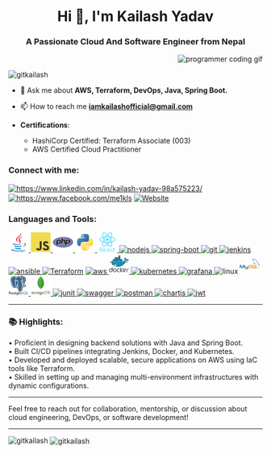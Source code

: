 <h1 align="center">Hi 👋, I'm Kailash Yadav</h1>
<h3 align="center">A Passionate Cloud And Software Engineer from Nepal</h3>

<p align="right"> <img src="https://user-images.githubusercontent.com/74038190/241765440-80728820-e06b-4f96-9c9e-9df46f0cc0a5.gif" alt="programmer coding gif" /> </p>
<p align="left"> <img src="https://komarev.com/ghpvc/?username=gitkailash&label=Profile%20views&color=0e75b6&style=flat" alt="gitkailash" /> </p>

- 💬 Ask me about **AWS, Terraform, DevOps, Java, Spring Boot.**

- 📫 How to reach me **iamkailashofficial@gmail.com**
- **Certifications**:
  - HashiCorp Certified: Terraform Associate (003)
  - AWS Certified Cloud Practitioner

<h3 align="left">Connect with me:</h3>
<p align="left">
<a href="https://linkedin.com/in/https://www.linkedin.com/in/kailash-yadav-98a575223/" target="blank"><img align="center" src="https://raw.githubusercontent.com/rahuldkjain/github-profile-readme-generator/master/src/images/icons/Social/linked-in-alt.svg" alt="https://www.linkedin.com/in/kailash-yadav-98a575223/" height="30" width="40" /></a>
<a href="https://fb.com/https://www.facebook.com/me1kls" target="blank"><img align="center" src="https://raw.githubusercontent.com/rahuldkjain/github-profile-readme-generator/master/src/images/icons/Social/facebook.svg" alt="https://www.facebook.com/me1kls" height="30" width="40" /></a>
  <a href="https://yadavkailash.com.np/" target="blank">
  <img align="center" src="https://cdn-icons-png.flaticon.com/512/3771/3771343.png" alt="Website" height="30" width="40" />
</a>

</p>

<h3 align="left">Languages and Tools:</h3>

<p align="left">
  <!-- Highlight Key Tools -->
  <a href="https://www.java.com" target="_blank" rel="noreferrer"> <img src="https://raw.githubusercontent.com/devicons/devicon/master/icons/java/java-original.svg" alt="java" width="40" height="40"/> </a>
  <a href="https://developer.mozilla.org/en-US/docs/Web/JavaScript" target="_blank" rel="noreferrer"> <img src="https://raw.githubusercontent.com/devicons/devicon/master/icons/javascript/javascript-original.svg" alt="javascript" width="40" height="40"/> </a>
  <a href="https://www.php.net" target="_blank" rel="noreferrer"> <img src="https://raw.githubusercontent.com/devicons/devicon/master/icons/php/php-original.svg" alt="php" width="40" height="40"/> </a>
   <a href="https://www.python.org/" target="_blank" rel="noreferrer">
  <img src="https://raw.githubusercontent.com/devicons/devicon/master/icons/python/python-original.svg" alt="python" width="40" height="40"/>
</a>
  <!-- Frameworks -->
  <a href="https://reactjs.org/" target="_blank" rel="noreferrer"> <img src="https://raw.githubusercontent.com/devicons/devicon/master/icons/react/react-original-wordmark.svg" alt="react" width="40" height="40"/> </a>
  <a href="https://nodejs.org/" target="_blank" rel="noreferrer"> <img src="https://www.vectorlogo.zone/logos/nodejs/nodejs-icon.svg" alt="nodejs" width="40" height="40"/> </a>
  <a href="https://spring.io/projects/spring-boot" target="_blank" rel="noreferrer"> <img src="https://www.vectorlogo.zone/logos/springio/springio-icon.svg" alt="spring-boot" width="40" height="40"/> </a>
  <!-- DevOps Tools -->
  <a href="https://git-scm.com/" target="_blank" rel="noreferrer"> <img src="https://www.vectorlogo.zone/logos/git-scm/git-scm-icon.svg" alt="git" width="40" height="40"/> </a>
  <a href="https://www.jenkins.io" target="_blank" rel="noreferrer"> <img src="https://www.vectorlogo.zone/logos/jenkins/jenkins-icon.svg" alt="jenkins" width="40" height="40"/> </a>
  <a href="https://www.ansible.com/" target="_blank" rel="noreferrer"> <img src="https://www.vectorlogo.zone/logos/ansible/ansible-icon.svg" alt="ansible" width="40" height="40"/> </a>
  <a href="https://www.terraform.io/" target="_blank" rel="noreferrer"><img src="https://www.vectorlogo.zone/logos/terraformio/terraformio-icon.svg" alt="Terraform" width="40" height="40" /></a>
  <a href="https://aws.amazon.com/" target="_blank" rel="noreferrer"> <img src="https://www.vectorlogo.zone/logos/amazon_aws/amazon_aws-icon.svg" alt="aws" width="40" height="40"/> </a>
  <a href="https://www.docker.com/" target="_blank" rel="noreferrer"> <img src="https://raw.githubusercontent.com/devicons/devicon/master/icons/docker/docker-original-wordmark.svg" alt="docker" width="40" height="40"/> </a>
  <a href="https://kubernetes.io/" target="_blank" rel="noreferrer"> <img src="https://www.vectorlogo.zone/logos/kubernetes/kubernetes-icon.svg" alt="kubernetes" width="40" height="40"/> </a>
  <a href="https://grafana.com/" target="_blank" rel="noreferrer">
  <img src="https://raw.githubusercontent.com/simple-icons/simple-icons/develop/icons/grafana.svg" alt="grafana" width="40" height="40"/>
</a>

  <img src="https://img.icons8.com/color/48/000000/linux.png" alt="linux" width="40" height="40"/> 
  <!-- Databases -->
  <a href="https://www.mysql.com/" target="_blank" rel="noreferrer"> <img src="https://raw.githubusercontent.com/devicons/devicon/master/icons/mysql/mysql-original-wordmark.svg" alt="mysql" width="40" height="40"/> </a>
  <a href="https://www.postgresql.org" target="_blank" rel="noreferrer"> <img src="https://raw.githubusercontent.com/devicons/devicon/master/icons/postgresql/postgresql-original-wordmark.svg" alt="postgresql" width="40" height="40"/> </a>
  <a href="https://www.mongodb.com/" target="_blank" rel="noreferrer"> <img src="https://raw.githubusercontent.com/devicons/devicon/master/icons/mongodb/mongodb-original-wordmark.svg" alt="mongodb" width="40" height="40"/> </a>
  <!-- Testing Tools -->
  <a href="https://junit.org/" target="_blank" rel="noreferrer"> <img src="https://junit.org/junit5/assets/img/junit5-logo.png" alt="junit" width="40" height="40"/> </a>
  <a href="https://swagger.io/" target="_blank" rel="noreferrer"> <img src="https://static1.smartbear.co/swagger/media/assets/images/swagger_logo.svg" alt="swagger" width="40" height="40"/> </a>
  <a href="https://www.postman.com" target="_blank" rel="noreferrer"> <img src="https://www.vectorlogo.zone/logos/getpostman/getpostman-icon.svg" alt="postman" width="40" height="40"/> </a>
   <!-- Others -->
    <a href="https://www.chartjs.org" target="_blank" rel="noreferrer"> <img src="https://www.chartjs.org/media/logo-title.svg" alt="chartjs" width="40" height="40"/> </a>
  <a href="https://jwt.io/" target="_blank" rel="noreferrer"> <img src="https://jwt.io/img/pic_logo.svg" alt="jwt" width="40" height="40"/> </a>
</p>

---

<h3 align="left">📚 Highlights:</h3>
<p align="left">
  • Proficient in designing backend solutions with Java and Spring Boot.<br>
  • Built CI/CD pipelines integrating Jenkins, Docker, and Kubernetes.<br>
  • Developed and deployed scalable, secure applications on AWS using IaC tools like Terraform.<br>
  • Skilled in setting up and managing multi-environment infrastructures with dynamic configurations.<br>
</p>


---

Feel free to reach out for collaboration, mentorship, or discussion about cloud engineering, DevOps, or software development!  

---

<p><img align="left" src="https://github-readme-stats.vercel.app/api/top-langs?username=gitkailash&show_icons=true&locale=en&layout=compact" alt="gitkailash" /></p>

<p>&nbsp;<img align="center" src="https://github-readme-stats.vercel.app/api?username=gitkailash&show_icons=true&locale=en" alt="gitkailash" /></p>
